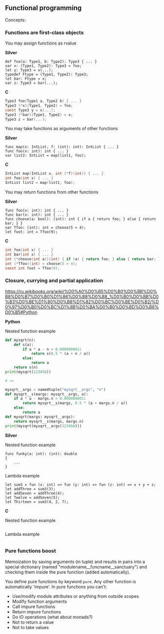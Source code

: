 ## Functional programming

Concepts:

### Functions are first-class objects

You may assign functions as rvalue

**Silver**
```
def foo(a: Type1, b: Type2): Type3 { ... }
var x: (Type1, Type2): Type3 = foo;
let y: Type3 = x(...);
typedef Ftype = (Type1, Type2): Type3;
let bar: Ftype = x;
var z: Type3 = bar(...);
```

**C**
```c
Type3 foo(Type1 a, Type2 b) { ... }
Type3 (*x)(Type1, Type2) = foo;
const Type3 y = x(...);
Type3 (*bar)(Type1, Type2) = x;
Type3 z = bar(...);
```

You may take functions as arguments of other functions

**Silver**
```
func map(x: IntList, f: (int): int): IntList { ... }
func foo(x: int): int { ... }
var list2: IntList = map(list1, foo);
```

**C**
```c
IntList map(IntList x, int (*f)(int)) { ... }
int foo(int x) { ... }
IntList list2 = map(list1, foo);
```

You may return functions from other functions

**Silver**
```
func foo(x: int): int { ... }
func bar(x: int): int { ... }
func choose(a: bool): (int): int { if a { return foo; } else { return bar; } }
var Tfoo: (int): int = choose(5 > 4);
let foot: int = Tfoo(9);
```

**C**
```c
int foo(int x) { ... }
int bar(int x) { ... }
int (*choose(int a))(int) { if (a) { return foo; } else { return bar; } }
int (*Tfoo)(int) = choose(5 > 4);
const int foot = Tfoo(9);
```

### Closure, currying and partial application

https://ru.wikibooks.org/wiki/%D0%A0%D0%B5%D0%B0%D0%BB%D0%B8%D0%B7%D0%B0%D1%86%D0%B8%D0%B8_%D0%B0%D0%BB%D0%B3%D0%BE%D1%80%D0%B8%D1%82%D0%BC%D0%BE%D0%B2/%D0%97%D0%B0%D0%BC%D1%8B%D0%BA%D0%B0%D0%BD%D0%B8%D0%B5#Python

**Python**

Nested function example
```python
def mysqrt(n):
    def s(a):
        if a * a - n > 0.000000001:
            return s(0.5 * (a + n / a))
        else:
            return a
    return s(n)
print(mysqrt(123456))

# =>

mysqrt__args = namedtuple("mysqrt__args", "n")
def mysqrt__s(margs: mysqrt__args, a):
    if a * a - margs.n > 0.000000001:
        return mysqrt__s(margs, 0.5 * (a + margs.n / a))
    else:
        return a
def mysqrt(margs: mysqrt__args):
    return mysqrt__s(margs, margs.n)
print(mysqrt(mysqrt__args(123456)))
```

**Silver**

Nested function example
```
func funky(a: int): (int): double
{
    ...
}
```

Lambda example
```
let sum3 = fun (x: int) => fun (y: int) => fun (z: int) => x + y + z;
let addThree = sum3(3);
let addSeven = addThree(4);
let Twelve = addSeven(5);
let Thirteen = sum3(4, 2, 7);
```

**C**

Nested function example
```c

```

Lambda example
```c

```

### Pure functions boost

Memoization by saving arguments (in tuple) and results in pairs into a special dictionary (named "modulename__funcname__sanctuary") and checking them inside the pure function (added automatically).

You define pure functions by keyword `pure`. Any other function is automatically 'impure'.
In pure functions you can't:

- Use/modify module attributes or anything from outside scopes
- Modify function arguments
- Call impure functions
- Return impure functions
- Do IO operations (what about monads?)
- Not to return a value
- Not to take values
